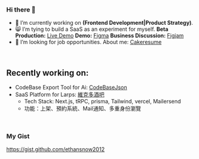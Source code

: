 ### Hi there 👋

- 🔭 I’m currently working on <strong>(Frontend Development|Product Strategy)</strong>.
- 😸 I’m tying to build a SaaS as an experiment for myself.
  <strong>Beta Production:</strong> [Live Demo](https://www.victorbar.tw/)
  <strong>Demo:</strong> [Figma](https://www.figma.com/community/file/1275811777291513761/My-Figma-Practice)
  <strong>Business Discussion:</strong> [Figjam](https://www.figma.com/file/GsuKkcL5QnMYYuoZKwlbLt/Demo%3A-Business-Discussion-game-platform?type=whiteboard&node-id=0-1&t=TIKgLJDiRrRpZuJL-0)
- 🔭 I’m looking for job opportunities. About me: [Cakeresume](https://www.cakeresume.com/ethansnow)
<br>


## Recently working on:


<ul>
  <li>
    CodeBase Export Tool for Ai: <a href="https://github.com/ethansnow2012/CodeBaseJson">CodeBaseJson</a>
  </li>
  <li>
    SaaS Platform for Larps: <a href="https://www.victorbar.tw/">維克多酒吧</a>
    <ul>
      <li>
        Tech Stack: Next.js, tRPC, prisma, Tailwind, vercel, Mailersend
      </li>
      <li>
        功能：上架、預約系統、Mail通知、多重身份瀏覽
      </li>
    </ul>    
  </li>
</ul>

<br>
<!-- <div style="color:grey">
### Good Old Days(not maintaining):
 <div>React: </div>
  <ul>
  <li>
    https://github.com/ethansnow2012/ethansnow2012.github.io
  </li>
  <li>
    https://github.com/ethansnow2012/rdrag-rdrop
  </li>
  </ul>
  <div>Fun Experiments: </div>
<ul>
  <li>
    https://github.com/ethansnow2012/zooming.js
  </li>
  <li>
    https://github.com/ethansnow2012/AshenOne.js
  </li>
  <li>
    https://github.com/ethansnow2012/recole
  </li>
</ul>

<div>Or Demos:</div>
<ul>
  <li>
    https://ethansnow2012.github.io/A6KyMKQiSIg1CmuVWVEw0Od3NVh1
  </li>
  <li>
    https://ethansnow2012.github.io/rdrag-rdrop
  </li>
  <li>
    https://ethansnow2012.github.io/recole_guide
  </li>
</ul>
</div> -->


### My Gist
https://gist.github.com/ethansnow2012



<!--
**ethansnow2012/ethansnow2012** is a ✨ _special_ ✨ repository because its `README.md` (this file) appears on your GitHub profile.

Here are some ideas to get you started:


- 💬 Ask me about ...
- 📫 How to reach me: ...
- 😄 Pronouns: ...
- ⚡ Fun fact: ...
- 🤔 I’m looking for help with ...
-->




